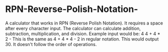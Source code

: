# RPN-Reverse-Polish-Notation-
A calculator that works in RPN (Reverse Polish Notation).  It requires a space after every character input.  The calculator can calculate addition, subtraction, multiplication, and division.  Example input would be: 4 4 + 4 * 2 -             This is the same as 4 + 4  * 4 - 2 in regular notation.  This would output 30.  It doesn't follow the order of operations.
